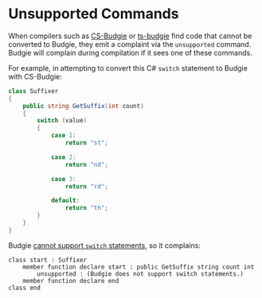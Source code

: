 # Unsupported Commands

When compilers such as [CS-Budgie](https://budgielang/CS-Budgie) or [ts-budgie](https://budgielang/ts-budgie)
find code that cannot be converted to Budgie, they emit a complaint via the `unsupported` command.
Budgie will complain during compilation if it sees one of these commands.

For example, in attempting to convert this C# `switch` statement to Budgie with CS-Budgie:

```csharp
class Suffixer
{
    public string GetSuffix(int count)
    {
        switch (value)
        {
            case 1:
                return "st";

            case 2:
                return "nd";

            case 3:
                return "rd";

            default:
                return "th";
        }
    }
}
```

Budgie [cannot support `switch` statements](./omissions.md), so it complains:

```budgie
class start : Suffixer
    member function declare start : public GetSuffix string count int
        unsupported : (Budgie does not support switch statements.)
    member function declare end
class end
```
